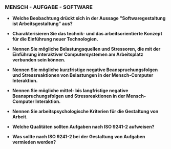 ### MENSCH - AUFGABE - SOFTWARE

* **Welche Beobachtung drückt sich in der Aussage "Softwaregestaltung ist Arbeitsgestaltung" aus?**

* **Charakterisieren Sie das technik- und das arbeitsorientierte Konzept für die Einführung neuer Technologien.**

* **Nennen Sie mögliche Belastungsquellen und Stressoren, die mit der Einführung interaktiver Computersystemen am Arbeitsplatz verbunden sein können.**

* **Nennen Sie mögliche kurzfristige negative Beanspruchungsfolgen und Stressreaktionen von Belastungen in der Mensch-Computer Interaktion.**

* **Nennen Sie mögliche mittel- bis langfristige negative Beanspruchungsfolgen und Stressreaktionen in der Mensch-Computer Interaktion.**

* **Nennen Sie arbeitspsychologische Kriterien für die Gestaltung von Arbeit.**

* **Welche Qualitäten sollten Aufgaben nach ISO 9241-2 aufweisen?**

* **Was sollte nach ISO 9241-2 bei der Gestaltung von Aufgaben vermieden werden?**
